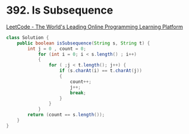 # 392. Is Subsequence

[LeetCode - The World's Leading Online Programming Learning Platform](https://leetcode.com/problems/is-subsequence/)

```java
class Solution {
    public boolean isSubsequence(String s, String t) {
        int j = 0 , count = 0;
            for (int i = 0; i < s.length() ; i++)
            {
                for ( ;j < t.length(); j++) {
                    if (s.charAt(i) == t.charAt(j))
                    {
                        count++;
                        j++;
                        break;
                    }
                }
            }
        return (count == s.length());
    }
}
```